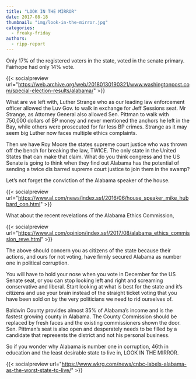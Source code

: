 ```yaml
---
title: "LOOK IN THE MIRROR"
date: 2017-08-18
thumbnail: "img/look-in-the-mirror.jpg"
categories: 
  - freaky-friday
authors: 
  - ripp-report
---
```


Only 17% of the registered voters in the state, voted in the senate primary. Fairhope had only 14% vote.

{{< socialpreview url="https://web.archive.org/web/20180130190321/www.washingtonpost.com/special-election-results/alabama/" >}}

What are we left with, Luther Strange who as our leading law enforcement officer allowed the Luv Gov. to walk in exchange for Jeff Sessions seat. Mr Strange, as Attorney General also allowed Sen. Pittman to walk with 750,000 dollars of BP money and never mentioned the anchors he left in the Bay, while others were prosecuted for far less BP crimes. Strange as it may seem big Luther now faces multiple ethics complaints.

Then we have Roy Moore the states supreme court justice who was thrown off the bench for breaking the law, TWICE. The only state in the United States that can make that claim. What do you think congress and the US Senate is going to think when they find out Alabama has the potential of sending a twice dis barred supreme court justice to join them in the swamp?

Let’s not forget the conviction of the Alabama speaker of the house.

{{< socialpreview url="https://www.al.com/news/index.ssf/2016/06/house_speaker_mike_hubbard_con.html" >}}

What about the recent revelations of the Alabama Ethics Commission,

{{< socialpreview url="https://www.al.com/opinion/index.ssf/2017/08/alabama_ethics_commission_reve.html" >}}

The above should concern you as citizens of the state because their actions, and ours for not voting, have firmly secured Alabama as number one in political corruption.

You will have to hold your nose when you vote in December for the US Senate seat, or you can stop looking left and right and screaming conservative and liberal. Start looking at what is best for the state and it’s citizens and use your brain instead of the straight ticket voting that you have been sold on by the very politicians we need to rid ourselves of.

Baldwin County provides almost 35% of Alabama’s income and is the fastest growing county in Alabama. The County Commission should be replaced by fresh faces and the existing commissioners shown the door. Sen. Pittman’s seat is also open and desperately needs to be filled by a candidate that represents the district and not his personal business.

So if you wonder why Alabama is number one in corruption, 46th in education and the least desirable state to live in, LOOK IN THE MIRROR.

{{< socialpreview url="https://www.wkrg.com/news/cnbc-labels-alabama-as-the-worst-state-to-live/" >}}
